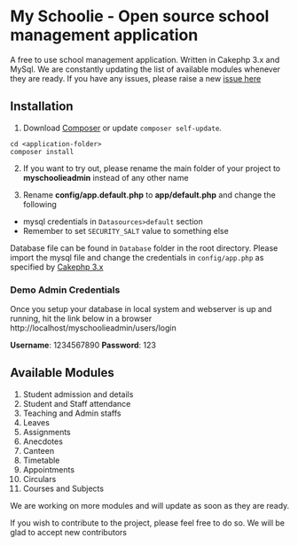 # My Schoolie - Open source school management application

A free to use school management application. Written in Cakephp 3.x and MySql.
We are constantly updating the list of available modules whenever they are ready. If you have any issues, please raise a new [issue here](https://github.com/chilarai/MySchoolie-SchoolManagement/issues)

## Installation

1. Download [Composer](http://getcomposer.org/doc/00-intro.md) or update `composer self-update`.

```
cd <application-folder>
composer install
```

2. If you want to try out, please rename the main folder of your project to **myschoolieadmin** instead of any other name

3. Rename **config/app.default.php** to **app/default.php** and change the following
* mysql credentials in `Datasources>default` section
* Remember to set `SECURITY_SALT` value to something else

Database file can be found in `Database` folder in the root directory. Please import the mysql file and change the credentials in `config/app.php` as specified by [Cakephp 3.x](https://cakephp.org/)

### Demo Admin Credentials
Once you setup your database in local system and webserver is up and running, hit the link below in a browser
http://localhost/myschoolieadmin/users/login

**Username**: 1234567890
**Password**: 123

## Available Modules

1.  Student admission and details
2.  Student and Staff attendance
3.  Teaching and Admin staffs
4.  Leaves
5.  Assignments
6.  Anecdotes
7.  Canteen
8.  Timetable
9.  Appointments
10. Circulars
11. Courses and Subjects

We are working on more modules and will update as soon as they are ready.

If you wish to contribute to the project, please feel free to do so. We will be glad to accept new contributors
